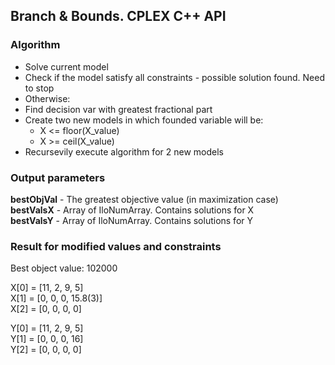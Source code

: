 ## Branch & Bounds. CPLEX C++ API


### Algorithm

+ Solve current model
+ Check if the model satisfy all constraints - possible solution found. Need to stop
+ Otherwise:
 + Find decision var with greatest fractional part
 + Create two new models in which founded variable will be:
   + X <= floor(X_value)
   + X >= ceil(X_value)
  + Recursevily execute algorithm for 2 new models

### Output parameters
**bestObjVal** - The greatest objective value (in maximization case)  
**bestValsX** - Array of IloNumArray. Contains solutions for X  
**bestValsY** - Array of IloNumArray. Contains solutions for Y  

### Result for modified values and constraints

Best object value: 102000

X[0] = [11, 2, 9, 5]  
X[1] = [0,  0, 0, 15.8(3)]  
X[2] = [0,  0, 0, 0]

Y[0] = [11, 2, 9,  5]  
Y[1] = [0,  0, 0, 16]  
Y[2] = [0,  0, 0,   0]
